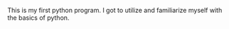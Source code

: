 This is my first python program. I got to utilize and familiarize myself with the basics of python. 

